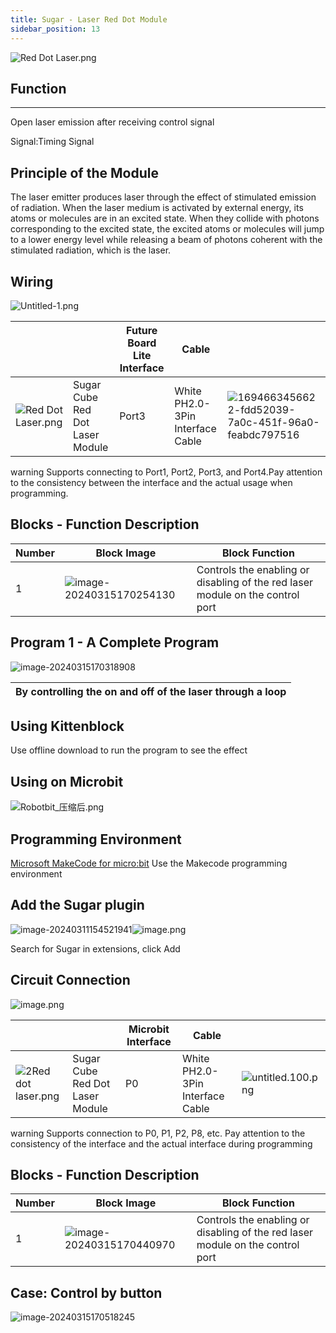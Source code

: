 ```yaml
---
title: Sugar - Laser Red Dot Module
sidebar_position: 13
---
```

![Red Dot Laser.png](https://learn.kittenbot.cn/2024md_pic/1706865662183-6e16b5f7-0420-4920-96dd-69b814417103.png)

## Function

---

Open laser emission after receiving control signal

Signal:Timing Signal

## Principle of the Module

The laser emitter produces laser through the effect of stimulated emission of radiation. When the laser medium is activated by external energy, its atoms or molecules are in an excited state. When they collide with photons corresponding to the excited state, the excited atoms or molecules will jump to a lower energy level while releasing a beam of photons coherent with the stimulated radiation, which is the laser.

## Wiring

![Untitled-1.png](https://learn.kittenbot.cn/2024md_pic/1706866350038-8b100f3a-dc92-4ffc-ac05-adb48d4863bc.png)

|                                                                                                                  |                                 | Future Board Lite Interface | Cable                            |                                                                                                                                                   |
| ---------------------------------------------------------------------------------------------------------------- | ------------------------------- | --------------------------- | -------------------------------- | ------------------------------------------------------------------------------------------------------------------------------------------------- |
| ![Red Dot Laser.png](https://learn.kittenbot.cn/2024md_pic/1706865662183-6e16b5f7-0420-4920-96dd-69b814417103.png) | Sugar Cube Red Dot Laser Module | Port3                       | White PH2.0-3Pin Interface Cable | ![1694663456622-fdd52039-7a0c-451f-96a0-feabdc797516](https://learn.kittenbot.cn/2024md_pic/1694663456622-fdd52039-7a0c-451f-96a0-feabdc797516.png) |

warning
Supports connecting to Port1, Port2, Port3, and Port4.Pay attention to the consistency between the interface and the actual usage when programming.

## Blocks - Function Description

| Number | Block Image                                                                                 | Block Function                                                                 |
| ------ | ------------------------------------------------------------------------------------------- | ------------------------------------------------------------------------------ |
| 1      | ![image-20240315170254130](https://learn.kittenbot.cn/2024md_pic/image-20240315170254130.png) | Controls the enabling or disabling of the red laser module on the control port |

## Program 1 - A Complete Program

![image-20240315170318908](https://learn.kittenbot.cn/2024md_pic/image-20240315170318908.png)

| By controlling the on and off of the laser through a loop |
| :-------------------------------------------------------: |

## Using Kittenblock

Use offline download to run the program to see the effect

## Using on Microbit

![Robotbit_压缩后.png](https://learn.kittenbot.cn/2024md_pic/1709112761000-c84282ba-fe71-45c1-8ad4-8e7f6fc4738f.png)

## Programming Environment

[Microsoft MakeCode for micro:bit](https://makecode.microbit.org/#editor) 
Use the Makecode programming environment

## Add the Sugar plugin

![image-20240311154521941](https://learn.kittenbot.cn/2024md_pic/image-20240311154521941.png)![image.png](https://learn.kittenbot.cn/2024md_pic/1709111641678-73b61119-c29c-4b48-add7-375ce9a15935.png) 

Search for Sugar in extensions, click Add

## Circuit Connection

![image.png](https://learn.kittenbot.cn/2024md_pic/1709782064213-1d900ed6-6b32-4210-b55d-fb0e94fb1a4a.png)

|                                                                                                                   |                                 | Microbit Interface | Cable                            |                                                                                                                 |
| ----------------------------------------------------------------------------------------------------------------- | ------------------------------- | ------------------ | -------------------------------- | --------------------------------------------------------------------------------------------------------------- |
| ![2Red dot laser.png](https://learn.kittenbot.cn/2024md_pic/1706865662183-6e16b5f7-0420-4920-96dd-69b814417103.png) | Sugar Cube Red Dot Laser Module | P0                 | White PH2.0-3Pin Interface Cable | ![untitled.100.png](https://learn.kittenbot.cn/2024md_pic/1694663456622-fdd52039-7a0c-451f-96a0-feabdc797516.png) |

warning
Supports connection to P0, P1, P2, P8, etc. Pay attention to the consistency of the interface and the actual interface during programming



## Blocks - Function Description

| Number | Block Image                                                                                 | Block Function                                                                 |
| ------ | ------------------------------------------------------------------------------------------- | ------------------------------------------------------------------------------ |
| 1      | ![image-20240315170440970](https://learn.kittenbot.cn/2024md_pic/image-20240315170440970.png) | Controls the enabling or disabling of the red laser module on the control port |

## Case: Control by button

![image-20240315170518245](https://learn.kittenbot.cn/2024md_pic/image-20240315170518245.png)
